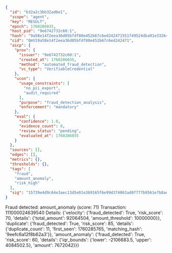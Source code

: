 ```json
{
  "id": "b32a2c3bb32ad6e1",
  "scope": "agent",
  "key": "RESULT",
  "epoch": 1760286035,
  "host_pid": "9e6742732c60:1",
  "hash": "9a58e14f2eea36d05bfdf80e452b67c6ed242471551f49524dba91e33264ec73",
  "cid": "QmV19a58e14f2eea36d05bfdf80e452b67c6ed242471",
  "aicp": {
    "prov": {
      "issuer": "9e6742732c60:1",
      "created_at": 1760286035,
      "method": "automated_fraud_detection",
      "vc_type": "VerifiableCredential"
    },
    "ucon": {
      "usage_constraints": [
        "no_pii_export",
        "audit_required"
      ],
      "purpose": "fraud_detection_analysis",
      "enforcement": "mandatory"
    },
    "eval": {
      "confidence": 1.0,
      "evidence_count": 0,
      "review_status": "pending",
      "evaluated_at": 1760286035
    }
  },
  "sources": [],
  "edges": [],
  "metrics": {},
  "thresholds": {},
  "tags": [
    "fraud",
    "amount_anomaly",
    "risk_high"
  ],
  "sig": "15739e4d9c64e3aec13d5e01e369165f6e99d374063ad0f777b9561e7b8ae866"
}
```

Fraud detected: amount_anomaly (score: 71)
Transaction: 111000024639540
Details: {'velocity': {'fraud_detected': True, 'risk_score': 70, 'details': {'total_amount': 92064504, 'amount_threshold': 10000000}}, 'duplicate': {'fraud_detected': True, 'risk_score': 85, 'details': {'duplicate_count': 11, 'first_seen': 1760285765, 'matching_hash': '9eefc6a12f8b62a3'}}, 'amount_anomaly': {'fraud_detected': True, 'risk_score': 60, 'details': {'iqr_bounds': {'lower': -2106683.5, 'upper': 4084502.5}, 'amount': 7672042}}}